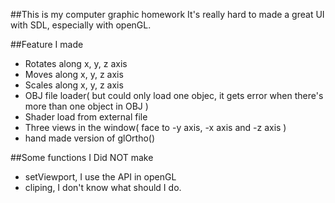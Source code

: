 ##This is my computer graphic homework
It's really hard to made a great UI with SDL, especially with openGL.

##Feature I made
- Rotates along x, y, z axis
- Moves along x, y, z axis
- Scales along x, y, z axis
- OBJ file loader( but could only load one objec, it gets error when there's more than one object in OBJ )
- Shader load from external file
- Three views in the window( face to -y axis, -x axis and -z axis )
- hand made version of glOrtho()


##Some functions I Did NOT make
- setViewport, I use the API in openGL
- cliping, I don't know what should I do.
